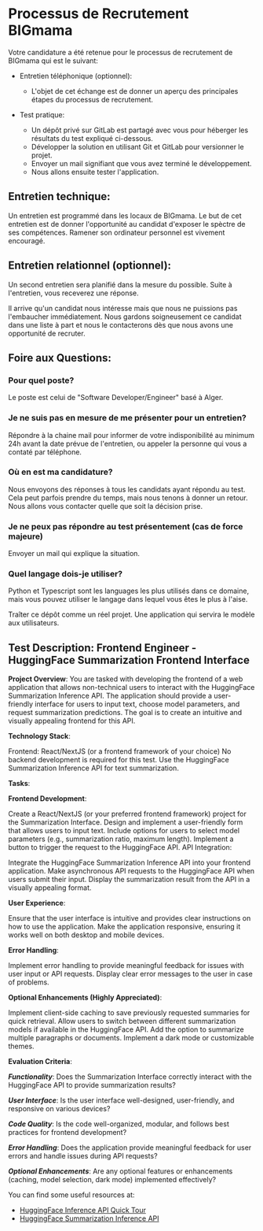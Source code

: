 # Processus de Recrutement BIGmama

Votre candidature a été retenue pour le processus de recrutement de
BIGmama qui est le suivant:

- Entretien téléphonique (optionnel):

  - L'objet de cet échange est de donner un aperçu des principales étapes du processus de recrutement.

- Test pratique:
  - Un dépôt privé sur GitLab est partagé avec vous pour héberger les résultats du test expliqué ci-dessous.
  - Développer la solution en utilisant Git et GitLab pour versionner le projet.
  - Envoyer un mail signifiant que vous avez terminé le développement.
  - Nous allons ensuite tester l'application.

## Entretien technique:

Un entretien est programmé dans les locaux de BIGmama. Le but de cet
entretien est de donner l'opportunité au candidat d'exposer le spèctre
de ses compétences. Ramener son ordinateur personnel est vivement encouragé.

## Entretien relationnel (optionnel):

Un second entretien sera planifié dans la mesure du possible. Suite à l'entretien,
vous receverez une réponse.

Il arrive qu'un candidat nous intéresse mais que nous ne puissions pas l'embaucher
immédiatement. Nous gardons soigneusement ce candidat dans une liste à part et nous
le contacterons dès que nous avons une opportunité de recruter.

## Foire aux Questions:

### Pour quel poste?

Le poste est celui de "Software Developer/Engineer" basé à Alger.

### Je ne suis pas en mesure de me présenter pour un entretien?

Répondre à la chaine mail pour informer de votre indisponibilité au
minimum 24h avant la date prévue de l'entretien, ou appeler la personne
qui vous a contaté par téléphone.

### Où en est ma candidature?

Nous envoyons des réponses à tous les candidats ayant répondu au test.
Cela peut parfois prendre du temps, mais nous tenons à donner un retour.
Nous allons vous contacter quelle que soit la décision prise.

### Je ne peux pas répondre au test présentement (cas de force majeure)

Envoyer un mail qui explique la situation.

### Quel langage dois-je utiliser?

Python et Typescript sont les languages les plus utilisés dans ce domaine, mais
vous pouvez utiliser le langage dans lequel vous êtes le plus à l'aise.

Traîter ce dépôt comme un réel projet. Une application qui servira
le modèle aux utilisateurs.

## Test Description: Frontend Engineer - HuggingFace Summarization Frontend Interface

**Project Overview**:
You are tasked with developing the frontend of a web application that allows non-technical users to interact with the HuggingFace Summarization Inference API. The application should provide a user-friendly interface for users to input text, choose model parameters, and request summarization predictions. The goal is to create an intuitive and visually appealing frontend for this API.

**Technology Stack**:

Frontend: React/NextJS (or a frontend framework of your choice)
No backend development is required for this test.
Use the HuggingFace Summarization Inference API for text summarization.

**Tasks**:

**Frontend Development**:

Create a React/NextJS (or your preferred frontend framework) project for the Summarization Interface.
Design and implement a user-friendly form that allows users to input text.
Include options for users to select model parameters (e.g., summarization ratio, maximum length).
Implement a button to trigger the request to the HuggingFace API.
API Integration:

Integrate the HuggingFace Summarization Inference API into your frontend application.
Make asynchronous API requests to the HuggingFace API when users submit their input.
Display the summarization result from the API in a visually appealing format.

**User Experience**:

Ensure that the user interface is intuitive and provides clear instructions on how to use the application.
Make the application responsive, ensuring it works well on both desktop and mobile devices.

**Error Handling**:

Implement error handling to provide meaningful feedback for issues with user input or API requests.
Display clear error messages to the user in case of problems.

**Optional Enhancements (Highly Appreciated)**:

Implement client-side caching to save previously requested summaries for quick retrieval.
Allow users to switch between different summarization models if available in the HuggingFace API.
Add the option to summarize multiple paragraphs or documents.
Implement a dark mode or customizable themes.

**Evaluation Criteria**:

**_Functionality_**: Does the Summarization Interface correctly interact with the HuggingFace API to provide summarization results?

**_User Interface_**: Is the user interface well-designed, user-friendly, and responsive on various devices?

**_Code Quality_**: Is the code well-organized, modular, and follows best practices for frontend development?

**_Error Handling_**: Does the application provide meaningful feedback for user errors and handle issues during API requests?

**_Optional Enhancements_**: Are any optional features or enhancements (caching, model selection, dark mode) implemented effectively?

You can find some useful resources at:

- [HuggingFace Inference API Quick Tour](https://huggingface.co/docs/api-inference/quicktour)
- [HuggingFace Summarization Inference API](https://huggingface.co/docs/api-inference/detailed_parameters#summarization-task)
